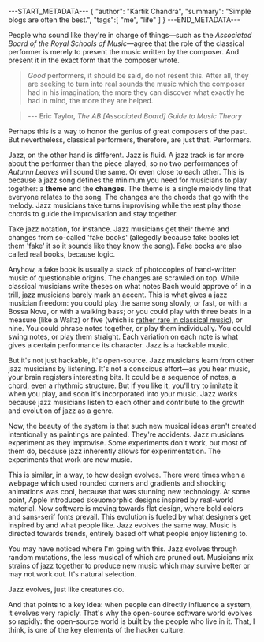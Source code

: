 ---START_METADATA---
{
  "author": "Kartik Chandra",
  "summary": "Simple blogs are often the best.",
  "tags":[
    "me",
    "life"
  ]
}
---END_METADATA---

People who sound like they're in charge of things—such as the *Associated Board
of the Royal Schools of Music*—agree that the role of the classical performer
is merely to present the music written by the composer. And present it in the
exact form that the composer wrote.

> *Good* performers, it should be said, do not resent this. After all, they are
> seeking to turn into real sounds the music which the composer had in his
> imagination; the more they can discover what exactly he had in mind, the more
> they are helped.

> --- Eric Taylor, *The AB [Associated Board] Guide to Music Theory*

Perhaps this is a way to honor the genius of great composers of the past. But
nevertheless, classical performers, therefore, are just that. Performers.

Jazz, on the other hand is different. Jazz is fluid. A jazz track is far more
about the performer than the piece played, so no two performances of *Autumn
Leaves* will sound the same. Or even close to each other. This is because a
jazz song defines the minimum you need for musicians to play together: a
**theme** and the **changes**. The theme is a single melody line that everyone
relates to the song. The changes are the chords that go with the melody. Jazz
musicians take turns improvising while the rest play those chords to guide the
improvisation and stay together.

Take jazz notation, for instance. Jazz musicians get their theme and changes
from so-called 'fake books' (allegedly because fake books let them 'fake' it so
it sounds like they know the song). Fake books are also called real books,
because logic.

Anyhow, a fake book is usually a stack of photocopies of hand-written music of
questionable origins. The changes are scrawled on top. While classical
musicians write theses on what notes Bach would approve of in a trill, jazz
musicians barely mark an accent. This is what gives a jazz musician freedom:
you could play the same song slowly, or fast, or with a Bossa Nova, or with a
walking bass; or you could play with three beats in a measure (like a Waltz) or
five (which is [rather rare in classical
music](https://en.wikipedia.org/wiki/Quintuple_meter)), or nine. You could
phrase notes together, or play them individually. You could swing notes, or
play them straight. Each variation on each note is what gives a certain
performance its character. Jazz is a hackable music.

But it's not just hackable, it's open-source. Jazz musicians learn from other
jazz musicians by listening. It's not a conscious effort—as you hear music,
your brain registers interesting bits. It could be a sequence of notes, a
chord, even a rhythmic structure. But if you like it, you'll try to imitate it
when you play, and soon it's incorporated into your music. Jazz works because
jazz musicians listen to each other and contribute to the growth and evolution
of jazz as a genre.

Now, the beauty of the system is that such new musical ideas aren't created
intentionally as paintings are painted. They're accidents. Jazz musicians
experiment as they improvise. Some experiments don't work, but most of them do,
because jazz inherently allows for experimentation. The experiments that work
are new music.

This is similar, in a way, to how design evolves. There were times when a
webpage which used rounded corners and gradients and shocking animations was
cool, because that was stunning new technology. At some point, Apple introduced
skeuomorphic designs inspired by real-world material. Now software is moving
towards flat design, where bold colors and sans-serif fonts prevail. This
evolution is fueled by what designers get inspired by and what people like.
Jazz evolves the same way. Music is directed towards trends, entirely based off
what people enjoy listening to.

You may have noticed where I'm going with this. Jazz evolves through random
mutations, the less musical of which are pruned out. Musicians mix strains of
jazz together to produce new music which may survive better or may not work
out. It's natural selection.

Jazz evolves, just like creatures do.

And that points to a key idea: when people can directly influence a system, it
evolves very rapidly. That's why the open-source software world evolves so
rapidly: the open-source world is built by the people who live in it. That, I
think, is one of the key elements of the hacker culture.
